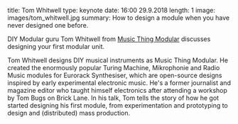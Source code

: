 title: Tom Whitwell
type: keynote
date: 16:00 29.9.2018
length: 1
image: images/tom_whitwell.jpg
summary: How to design a module when you have never designed one before.

DIY Modular guru Tom Whitwell from [Music Thing Modular](https://musicthing.co.uk/) discusses designing your first modular unit.

Tom Whitwell designs DIY musical instruments as Music Thing Modular. He created the enormously popular Turing Machine, Mikrophonie and Radio Music modules for Eurorack Synthesiser, which are open-source designs inspired by early experimental electronic music. He's a former journalist and magazine editor who taught himself electronics after attending a workshop by Tom Bugs on Brick Lane. In his talk, Tom tells the story of how he got started designing his first module, from experimentation and prototyping to design and (distributed) mass production.
